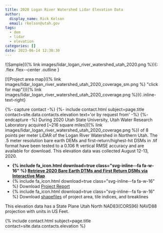 ```yaml
---
title: 2020 Logan River Watershed Lidar Elevation Data
author:
  display_name: Rick Kelson
  email: rkelson@utah.gov
tags:
  - dem
  - lidar
  - elevation
categories: []
date: 2023-06-14 12:30:30
---
```


![Sample]({% link images/lidar_logan_river_watershed_utah_2020.png %}){: .flex .flex--center .outline }

[![Project area map]({% link images/lidar_logan_river_watershed_utah_2020_coverage_sm.png %} "click for map")]({% link images/lidar_logan_river_watershed_utah_2020_coverage.png %}){:.inline-text-right}

{%- capture contact -%}
{%- include contact.html subject=page.title contact=site.data.contacts.elevation text='or by request from' -%}
{%- endcapture -%}
During 2020 Utah State University, Utah Water Research Laboratory acquired [~216 square miles]({% link images/lidar_logan_river_watershed_utah_2020_coverage.png %}) of 8 points per meter LiDAR of the Logan River Watershed in Northern Utah. The .5 meter resolution bare earth DEMs and first-return/highest-hit DSMs in .tif format have been tested to a 0.106 ft vertical RMSE accuracy and are available for download. This elevation data was collected August 12-13, 2020.

<ul class="dotless">
  <li>
    <strong>
      {% include fa_icon.html download=true class="svg-inline--fa fa-w-16" %} <a href="https://raster.utah.gov/?cat=.5%20Meter%20%7B2020%20Logan%20River%20Watershed%20LiDAR%7D" target="_blank">Retrieve 2020 Bare Earth DTMs and First Return DSMs via Interactive Map</a>
    </strong>
  </li>
  <li>
    {% include fa_icon.html download=true class="svg-inline--fa fa-w-16" %} Download <a href="https://storage.googleapis.com/state-of-utah-sgid-downloads/lidar/logan-river-watershed-2020/LoganRiverWatershed_AerialLiDAR_Report.zip" target="_blank">Project Report</a>
  </li>
  <li>
    {% include fa_icon.html download=true class="svg-inline--fa fa-w-16" %} Download <a href="https://storage.googleapis.com/state-of-utah-sgid-downloads/lidar/logan-river-watershed-2020/LoganRiverWatershed_AerialLiDAR_Report_shps.zip" target="_blank">shapefiles</a> of project area, tile indices, and breaklines
  </li>
</ul>

This elevation data has a State Plane Utah North NAD83(CORS96) NAVD88 projection with units in US Feet.

{% include contact.html subject=page.title contact=site.data.contacts.elevation %}
